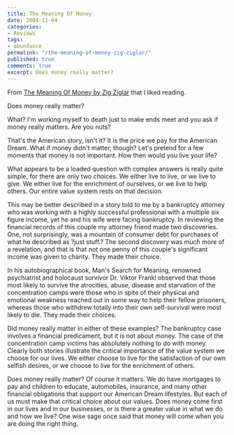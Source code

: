```yaml
---
title: The Meaning Of Money
date: 2004-11-04
categories:
- Reviews
tags:
- abundance
permalink: "/the-meaning-of-money-zig-ziglar/"
published: true
comments: true
excerpt: Does money really matter?
---
```

From [The Meaning Of Money by Zig Ziglar](https://www.ziglar.com) that I liked reading.

Does money really matter?

What? I'm working myself to death just to make ends meet and you ask if money really matters. Are you nuts?

That's the American story, isn't it? It is the price we pay for the American Dream. What if money didn't matter, though? Let's pretend for a few moments that money is not important. How then would you live your life?

What appears to be a loaded question with complex answers is really quite simple, for there are only two choices. We either live to live, or we live to give. We either live for the enrichment of ourselves, or we live to help others. Our entire value system rests on that decision.

This may be better described in a story told to me by a bankruptcy attorney who was working with a highly successful professional with a multiple six figure income, yet he and his wife were facing bankruptcy. In reviewing the financial records of this couple my attorney friend made two discoveries. One, not surprisingly, was a mountain of consumer debt for purchases of what he described as ?just stuff.? The second discovery was much more of a revelation, and that is that not one penny of this couple's significant income was given to charity. They made their choice.

In his autobiographical book, Man's Search for Meaning, renowned psychiatrist and holocaust survivor Dr. Viktor Frankl observed that those most likely to survive the atrocities, abuse, disease and starvation of the concentration camps were those who in spite of their physical and emotional weakness reached out in some way to help their fellow prisoners, whereas those who withdrew totally into their own self-survival were most likely to die. They made their choices.

Did money really matter in either of these examples? The bankruptcy case involves a financial predicament, but it is not about money. The case of the concentration camp victims has absolutely nothing to do with money. Clearly both stories illustrate the critical importance of the value system we choose for our lives. We either choose to live for the satisfaction of our own selfish desires, or we choose to live for the enrichment of others.

Does money really matter? Of course it matters. We do have mortgages to pay and children to educate, automobiles, insurance, and many other financial obligations that support our American Dream lifestyles. But each of us must make that critical choice about our values. Does money come first in our lives and in our businesses, or is there a greater value in what we do and how we live? One wise sage once said that money will come when you are doing the right thing.